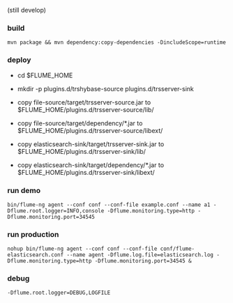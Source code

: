 (still develop)

### build
    mvn package && mvn dependency:copy-dependencies -DincludeScope=runtime

### deploy
* cd $FLUME_HOME
* mkdir -p plugins.d/trshybase-source plugins.d/trsserver-sink

* copy file-source/target/trsserver-source.jar to $FLUME_HOME/plugins.d/trsserver-source/lib/
* copy file-source/target/dependency/*.jar to $FLUME_HOME/plugins.d/trsserver-source/libext/
* copy elasticsearch-sink/target/trsserver-sink.jar to $FLUME_HOME/plugins.d/trsserver-sink/lib/
* copy elasticsearch-sink/target/dependency/*.jar to $FLUME_HOME/plugins.d/trsserver-sink/libext/

### run demo

    bin/flume-ng agent --conf conf --conf-file example.conf --name a1 -Dflume.root.logger=INFO,console -Dflume.monitoring.type=http -Dflume.monitoring.port=34545

### run production

	nohup bin/flume-ng agent --conf conf --conf-file conf/flume-elasticsearch.conf --name agent -Dflume.log.file=elasticsearch.log -Dflume.monitoring.type=http -Dflume.monitoring.port=34545 &


### debug
	-Dflume.root.logger=DEBUG,LOGFILE
